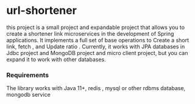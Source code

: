 # url-shortener
this project is a small project and expandable project that allows you to create a shortener link microservices in the development of Spring applications. It implements a full set of base operations to Create a short link, fetch , and Update ratio . Currently, it works with JPA databases in Jdbc project and MongoDB project and micro client project, but you can expand it to work with other databases.
### Requirements
The library works with Java 11+, redis , mysql or other rdbms database, mongodb service